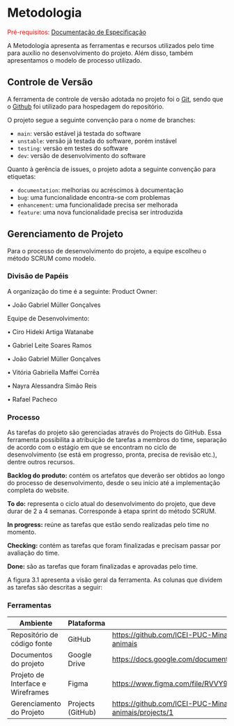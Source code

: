 
# Metodologia

<span style="color:red">Pré-requisitos: <a href="2-Especificação do Projeto.md"> Documentação de Especificação</a></span>

A Metodologia apresenta as ferramentas e recursos utilizados pelo time para auxílio no desenvolvimento do projeto. Além disso, também apresentamos o modelo de processo utilizado.

## Controle de Versão

A ferramenta de controle de versão adotada no projeto foi o
[Git](https://git-scm.com/), sendo que o [Github](https://github.com)
foi utilizado para hospedagem do repositório.

O projeto segue a seguinte convenção para o nome de branches:

- `main`: versão estável já testada do software
- `unstable`: versão já testada do software, porém instável
- `testing`: versão em testes do software
- `dev`: versão de desenvolvimento do software

Quanto à gerência de issues, o projeto adota a seguinte convenção para
etiquetas:

- `documentation`: melhorias ou acréscimos à documentação
- `bug`: uma funcionalidade encontra-se com problemas
- `enhancement`: uma funcionalidade precisa ser melhorada
- `feature`: uma nova funcionalidade precisa ser introduzida

## Gerenciamento de Projeto
Para o processo de desenvolvimento do projeto, a equipe escolheu o método SCRUM como modelo. 


### Divisão de Papéis 

A organização do time é a seguinte:
Product Owner:

• João Gabriel Müller Gonçalves

Equipe de Desenvolvimento:

• Ciro Hideki Artiga Watanabe

• Gabriel Leite Soares Ramos

• João Gabriel Müller Gonçalves

• Vitória Gabriella Maffei Corrêa

• Nayra Alessandra Simão Reis

• Rafael Pacheco

### Processo

As tarefas do projeto são gerenciadas através do Projects do GitHub. Essa ferramenta possibilita a atribuição de tarefas a membros do time, separação de acordo com o estágio em que se encontram no ciclo de desenvolvimento (se está em progresso, pronta, precisa de revisão etc.), dentre outros recursos.

**Backlog do produto:** contém os artefatos que deverão ser obtidos ao longo do processo de desenvolvimento, desde o seu início até a implementação completa do website.

**To do:** representa o ciclo atual do desenvolvimento do projeto, que deve durar de 2 a 4 semanas. Corresponde à etapa sprint do método SCRUM.

**In progress:** reúne as tarefas que estão sendo realizadas pelo time no momento.

**Checking:** contém as tarefas que foram finalizadas e precisam passar por avaliação do time.

**Done:** são as tarefas que foram finalizadas e aprovadas pelo time.

 A figura 3.1 apresenta a visão geral da ferramenta. As colunas que dividem as tarefas são descritas a seguir:



### Ferramentas

| Ambiente | Plataforma | Links de Acesso |
|----------|------------|-----------------|
|Repositório de código fonte|GitHub|https://github.com/ICEI-PUC-Minas-PMV-ADS/pmv-ads-2021-2-e1-proj-web-t1-grupo-1-animais | 
|Documentos do projeto|Google Drive|https://docs.google.com/document/d/1wC5yLWQpPcvxorXTY3Je7Qb0yQPxPekNlh5i8OsFOYc/edit# |
|Projeto de Interface e  Wireframes|Figma|https://www.figma.com/file/RVVY9vUzOz2UAcDXo3sfMQ/Wireframe-Animais?node-id=0%3A1 |
|Gerenciamento do Projeto|Projects (GitHub)|https://github.com/ICEI-PUC-Minas-PMV-ADS/pmv-ads-2021-2-e1-proj-web-t1-grupo-1-animais/projects/1 |
 
